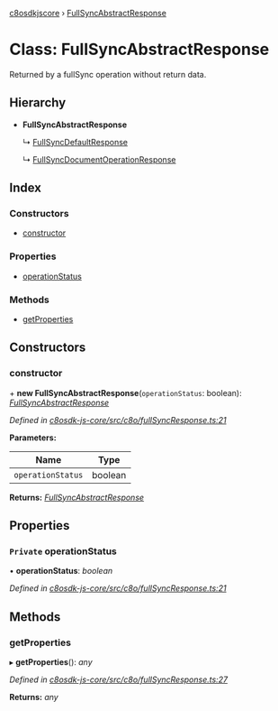 [c8osdkjscore](../README.md) › [FullSyncAbstractResponse](fullsyncabstractresponse.md)

# Class: FullSyncAbstractResponse

Returned by a fullSync operation without return data.

## Hierarchy

* **FullSyncAbstractResponse**

  ↳ [FullSyncDefaultResponse](fullsyncdefaultresponse.md)

  ↳ [FullSyncDocumentOperationResponse](fullsyncdocumentoperationresponse.md)

## Index

### Constructors

* [constructor](fullsyncabstractresponse.md#constructor)

### Properties

* [operationStatus](fullsyncabstractresponse.md#private-operationstatus)

### Methods

* [getProperties](fullsyncabstractresponse.md#getproperties)

## Constructors

###  constructor

\+ **new FullSyncAbstractResponse**(`operationStatus`: boolean): *[FullSyncAbstractResponse](fullsyncabstractresponse.md)*

*Defined in [c8osdk-js-core/src/c8o/fullSyncResponse.ts:21](https://github.com/convertigo/c8osdk-angular/blob/41c81a4/src/c8o/fullSyncResponse.ts#L21)*

**Parameters:**

Name | Type |
------ | ------ |
`operationStatus` | boolean |

**Returns:** *[FullSyncAbstractResponse](fullsyncabstractresponse.md)*

## Properties

### `Private` operationStatus

• **operationStatus**: *boolean*

*Defined in [c8osdk-js-core/src/c8o/fullSyncResponse.ts:21](https://github.com/convertigo/c8osdk-angular/blob/41c81a4/src/c8o/fullSyncResponse.ts#L21)*

## Methods

###  getProperties

▸ **getProperties**(): *any*

*Defined in [c8osdk-js-core/src/c8o/fullSyncResponse.ts:27](https://github.com/convertigo/c8osdk-angular/blob/41c81a4/src/c8o/fullSyncResponse.ts#L27)*

**Returns:** *any*
